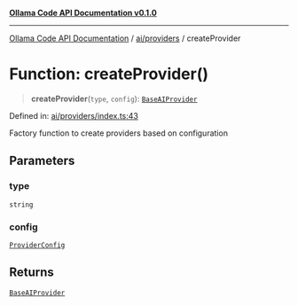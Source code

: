[**Ollama Code API Documentation v0.1.0**](../../../README.md)

***

[Ollama Code API Documentation](../../../modules.md) / [ai/providers](../README.md) / createProvider

# Function: createProvider()

> **createProvider**(`type`, `config`): [`BaseAIProvider`](../classes/BaseAIProvider.md)

Defined in: [ai/providers/index.ts:43](https://github.com/erichchampion/ollama-code/blob/1174940021f16bcb3532cf8cda9d6c9f9b0e072f/ollama-code/src/ai/providers/index.ts#L43)

Factory function to create providers based on configuration

## Parameters

### type

`string`

### config

[`ProviderConfig`](../interfaces/ProviderConfig.md)

## Returns

[`BaseAIProvider`](../classes/BaseAIProvider.md)
